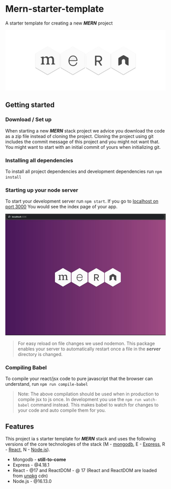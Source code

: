 # Mern-starter-template
A starter template for creating a new ***MERN*** project

![Image of the base technologies used in the ***MERN*** stack](/public/images/mern.png)

## Getting started

### Download / Set up
When starting a new ***MERN*** stack project we advice you download the code as a zip file instead of cloning the project. Cloning the project using git includes the commit message of this project and you might not want that. You might want to start with an initial commit of yours when initializing git.

### Installing all dependencies
To install all project dependencies and development dependencies run `npm install`

### Starting up your node server
To start your development server run `npm start`. If you go to [localhost on port 3000](http://localhost:3000) You would see the index page of your app.

![Image of the default app that runs when you start your server](/public/images/default-app.JPG)

> For easy reload on file changes we used nodemon. This package enables your server to automatically restart once a file in the ***server*** directory is changed.

### Compiling Babel
To compile your react/jsx code to pure javascript that the browser can understand, run `npm run compile-babel`

> Note: The above compilation should be used when in production to compile jsx to js once. In development you use the `npm run watch-babel` command instead. This makes babel to watch for changes to your code and auto compile them for you.

## Features
This project ia s starter template for ***MERN*** stack and uses the following versions of the core technologies of the stack (M - [mongodb](http://mongodb.com), E - [Express](http://expressjs.com), R - [React](http://react.com), N - [Node.js](http://nodejs.org)).

- Mongodb - __still-to-come__
- Express - @4.18.1
- React - @17 and ReactDOM - @ 17 (React and ReactDOM are loaded from [unpkg](unpkg.com) cdn)
- Node.js - @16.13.0

